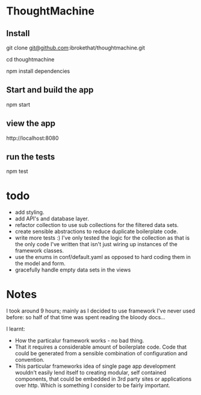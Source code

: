# ThoughtMachine

## Install

git clone git@github.com:ibrokethat/thoughtmachine.git

cd thoughtmachine

npm install dependencies

## Start and build the app

npm start

##  view the app

http://localhost:8080


## run the tests

npm test


# todo

 * add styling.
 * add API's and database layer.
 * refactor collection to use sub collections for the filtered data sets.
 * create sensible abstractions to reduce duplicate boilerplate code.
 * write more tests :) I've only tested the logic for the collection as that is the only code I've written that isn't just wiring up instances of the framework classes.
 * use the enums in conf/default.yaml as opposed to hard coding them in the model and form.
 * gracefully handle empty data sets in the views

# Notes

I took around 9 hours; mainly as I decided to use framework I've never used before: so half of that time was spent reading the bloody docs...

I learnt:

  * How the particalur framework works - no bad thing.
  * That it requires a considerable amount of boilerplate code. Code that could be generated from a sensible combination of configuration and convention.
  * This particular frameworks idea of single page app development wouldn't easily lend itself to creating modular, self contained components, that could be embedded in 3rd party sites or applications over http. Which is something I consider to be fairly important.
